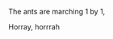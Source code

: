 <html>
 <font color "#003366
"><p> The ants are marching 1 by 1, <p/>
<p>Horray, horrrah<p/></font>
<html/>
